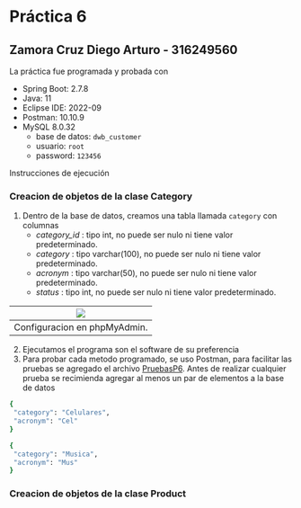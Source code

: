 # Práctica 6

## Zamora Cruz Diego Arturo - 316249560

La práctica fue programada y probada con

- Spring Boot: 2.7.8
- Java: 11
- Eclipse IDE: 2022-09
- Postman: 10.10.9
- MySQL 8.0.32
  * base de datos: `dwb_customer`
  * usuario: `root`
  * password: `123456`

Instrucciones de ejecución

### Creacion de objetos de la clase Category

1. Dentro de la base de datos, creamos una tabla llamada `category` con columnas
   * *category_id* : tipo int, no puede ser nulo ni tiene valor predeterminado.
   * *category* : tipo varchar(100), no puede ser nulo ni tiene valor predeterminado.
   * *acronym* : tipo varchar(50), no puede ser nulo ni tiene valor predeterminado.
   * *status* : tipo int, no puede ser nulo ni tiene valor predeterminado.

| ![](phpMyAdmin.png)
|:----------------------:|
| Configuracion en phpMyAdmin.

2. Ejecutamos el programa son el software de su preferencia
3. Para probar cada metodo programado, se uso Postman, para facilitar las pruebas se agregado el archivo [PruebasP6](PruebasP6.json). Antes de realizar cualquier prueba se recimienda agregar al menos un par de elementos a la base de datos
```bash
{
 "category": "Celulares",
 "acronym": "Cel"
}
```
   
```bash
{
 "category": "Musica",
 "acronym": "Mus"
}
```

### Creacion de objetos de la clase Product